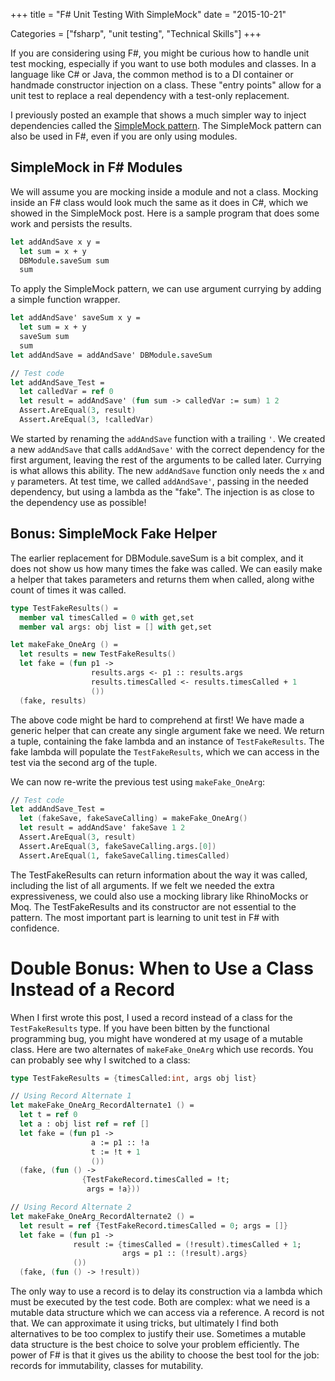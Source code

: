 +++
title = "F# Unit Testing With SimpleMock"
date = "2015-10-21"

Categories = ["fsharp", "unit testing", "Technical Skills"]
+++

If you are considering using F#, you might be curious how to handle unit test
mocking, especially if you want to use both modules and classes. In a language
like C# or Java, the common method is to a DI container or handmade constructor
injection on a class. These "entry points" allow for a unit test to replace a
real dependency with a test-only replacement.

I previously posted an example that shows a much simpler way to inject
dependencies called the [SimpleMock pattern](http://deliberate-software.com/simplemock-unit-test-mocking/). The SimpleMock pattern can also be
used in F#, even if you are only using modules.

## SimpleMock in F# Modules

We will assume you are mocking inside a module and not a class. Mocking inside
an F# class would look much the same as it does in C#, which we showed in the
SimpleMock post. Here is a sample program that does some work and persists the
results.

``` fsharp
let addAndSave x y =
  let sum = x + y
  DBModule.saveSum sum
  sum
``` 

To apply the SimpleMock pattern, we can use argument currying by adding a simple
function wrapper.

``` fsharp
let addAndSave' saveSum x y = 
  let sum = x + y
  saveSum sum
  sum
let addAndSave = addAndSave' DBModule.saveSum

// Test code
let addAndSave_Test =
  let calledVar = ref 0
  let result = addAndSave' (fun sum -> calledVar := sum) 1 2
  Assert.AreEqual(3, result)
  Assert.AreEqual(3, !calledVar)
``` 

We started by renaming the ```addAndSave``` function with a trailing ```'```. We
created a new ```addAndSave``` that calls ```addAndSave'``` with the correct
dependency for the first argument, leaving the rest of the arguments to be
called later. Currying is what allows this ability. The new ```addAndSave```
function only needs the ```x``` and ```y``` parameters. At test time, we called ```addAndSave'```, passing in the needed dependency, but using a lambda as the
"fake". The injection is as close to the dependency use as possible!

## Bonus: SimpleMock Fake Helper

The earlier replacement for DBModule.saveSum is a bit complex, and it does not
show us how many times the fake was called. We can easily make a helper that
takes parameters and returns them when called, along withe count of times it was
called.

``` fsharp
type TestFakeResults() =
  member val timesCalled = 0 with get,set
  member val args: obj list = [] with get,set

let makeFake_OneArg () =
  let results = new TestFakeResults()
  let fake = (fun p1 ->
                  results.args <- p1 :: results.args
                  results.timesCalled <- results.timesCalled + 1
                  ())
  (fake, results)
```

The above code might be hard to comprehend at first! We have made a generic
helper that can create any single argument fake we need. We return a tuple,
containing the fake lambda and an instance of ```TestFakeResults```. The fake
lambda will populate the ```TestFakeResults```, which we can access in the test
via the second arg of the tuple.

We can now re-write the previous test using ```makeFake_OneArg```:

``` fsharp
// Test code
let addAndSave_Test =
  let (fakeSave, fakeSaveCalling) = makeFake_OneArg()
  let result = addAndSave' fakeSave 1 2
  Assert.AreEqual(3, result)
  Assert.AreEqual(3, fakeSaveCalling.args.[0])
  Assert.AreEqual(1, fakeSaveCalling.timesCalled)
``` 

The TestFakeResults can return information about the way it was called,
including the list of all arguments. If we felt we needed the extra
expressiveness, we could also use a mocking library like RhinoMocks or Moq. The
TestFakeResults and its constructor are not essential to the pattern. The most
important part is learning to unit test in F# with confidence.

# Double Bonus: When to Use a Class Instead of a Record

When I first wrote this post, I used a record instead of a class for the ```TestFakeResults``` type. If you have been bitten by the functional programming bug,
you might have wondered at my usage of a mutable class. Here are two alternates
of ```makeFake_OneArg``` which use records. You can probably see why I switched to a class:

``` fsharp
type TestFakeResults = {timesCalled:int, args obj list}

// Using Record Alternate 1
let makeFake_OneArg_RecordAlternate1 () = 
  let t = ref 0
  let a : obj list ref = ref []
  let fake = (fun p1 ->
                  a := p1 :: !a
                  t := !t + 1
                  ())
  (fake, (fun () ->
                {TestFakeRecord.timesCalled = !t;
                 args = !a}))

// Using Record Alternate 2
let makeFake_OneArg_RecordAlternate2 () = 
  let result = ref {TestFakeRecord.timesCalled = 0; args = []}
  let fake = (fun p1 ->
              result := {timesCalled = (!result).timesCalled + 1;
                         args = p1 :: (!result).args}
              ())
  (fake, (fun () -> !result))
```

The only way to use a record is to delay its construction via a lambda which
must be executed by the test code. Both are complex: what we need is a mutable
data structure which we can access via a reference. A record is not that. We can
approximate it using tricks, but ultimately I find both alternatives to be too
complex to justify their use. Sometimes a mutable data structure is the best
choice to solve your problem efficiently. The power of F# is that it gives us
the ability to choose the best tool for the job: records for immutability,
classes for mutability.
